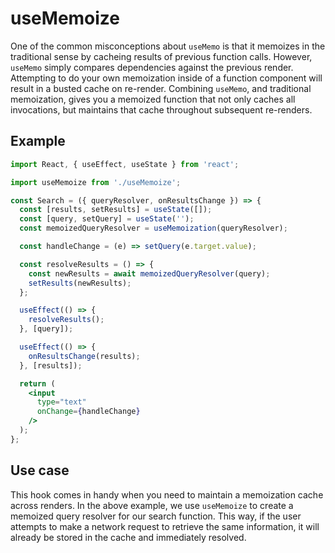 # useMemoize

One of the common misconceptions about `useMemo` is that it memoizes in the traditional sense by cacheing results of previous function calls. However, `useMemo` simply compares dependencies against the previous render. Attempting to do your own memoization inside of a function component will result in a busted cache on re-render. Combining `useMemo`, and traditional memoization, gives you a memoized function that not only caches all invocations, but maintains that cache throughout subsequent re-renders.

## Example

```jsx
import React, { useEffect, useState } from 'react';

import useMemoize from './useMemoize';

const Search = ({ queryResolver, onResultsChange }) => {
  const [results, setResults] = useState([]);
  const [query, setQuery] = useState('');
  const memoizedQueryResolver = useMemoization(queryResolver);

  const handleChange = (e) => setQuery(e.target.value);

  const resolveResults = () => {
    const newResults = await memoizedQueryResolver(query);
    setResults(newResults);
  };

  useEffect(() => {
    resolveResults();
  }, [query]);

  useEffect(() => {
    onResultsChange(results);
  }, [results]);

  return (
    <input
      type="text"
      onChange={handleChange}
    />
  );
};

```

## Use case

This hook comes in handy when you need to maintain a memoization cache across renders. In the above example, we use `useMemoize` to create a memoized query resolver for our search function. This way, if the user attempts to make a network request to retrieve the same information, it will already be stored in the cache and immediately resolved.